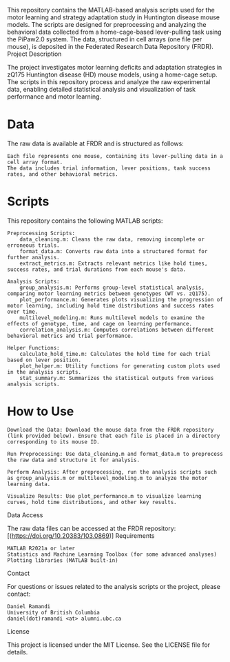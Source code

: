 This repository contains the MATLAB-based analysis scripts used for the motor learning and strategy adaptation study in Huntington disease mouse models. The scripts are designed for preprocessing and analyzing the behavioral data collected from a home-cage-based lever-pulling task using the PiPaw2.0 system. The data, structured in cell arrays (one file per mouse), is deposited in the Federated Research Data Repository (FRDR).
Project Description

The project investigates motor learning deficits and adaptation strategies in zQ175 Huntington disease (HD) mouse models, using a home-cage setup. The scripts in this repository process and analyze the raw experimental data, enabling detailed statistical analysis and visualization of task performance and motor learning.

# Data

The raw data is available at FRDR and is structured as follows:

    Each file represents one mouse, containing its lever-pulling data in a cell array format.
    The data includes trial information, lever positions, task success rates, and other behavioral metrics.

# Scripts

This repository contains the following MATLAB scripts:

    Preprocessing Scripts:
        data_cleaning.m: Cleans the raw data, removing incomplete or erroneous trials.
        format_data.m: Converts raw data into a structured format for further analysis.
        extract_metrics.m: Extracts relevant metrics like hold times, success rates, and trial durations from each mouse's data.

    Analysis Scripts:
        group_analysis.m: Performs group-level statistical analysis, comparing motor learning metrics between genotypes (WT vs. zQ175).
        plot_performance.m: Generates plots visualizing the progression of motor learning, including hold time distributions and success rates over time.
        multilevel_modeling.m: Runs multilevel models to examine the effects of genotype, time, and cage on learning performance.
        correlation_analysis.m: Computes correlations between different behavioral metrics and trial performance.

    Helper Functions:
        calculate_hold_time.m: Calculates the hold time for each trial based on lever position.
        plot_helper.m: Utility functions for generating custom plots used in the analysis scripts.
        stat_summary.m: Summarizes the statistical outputs from various analysis scripts.

# How to Use

    Download the Data: Download the mouse data from the FRDR repository (link provided below). Ensure that each file is placed in a directory corresponding to its mouse ID.

    Run Preprocessing: Use data_cleaning.m and format_data.m to preprocess the raw data and structure it for analysis.

    Perform Analysis: After preprocessing, run the analysis scripts such as group_analysis.m or multilevel_modeling.m to analyze the motor learning data.

    Visualize Results: Use plot_performance.m to visualize learning curves, hold time distributions, and other key results.

Data Access

The raw data files can be accessed at the FRDR repository:
[(https://doi.org/10.20383/103.0869)]
Requirements

    MATLAB R2021a or later
    Statistics and Machine Learning Toolbox (for some advanced analyses)
    Plotting libraries (MATLAB built-in)

Contact

For questions or issues related to the analysis scripts or the project, please contact:

    Daniel Ramandi
    University of British Columbia
    daniel(dot)ramandi <at> alumni.ubc.ca

License

This project is licensed under the MIT License. See the LICENSE file for details.
